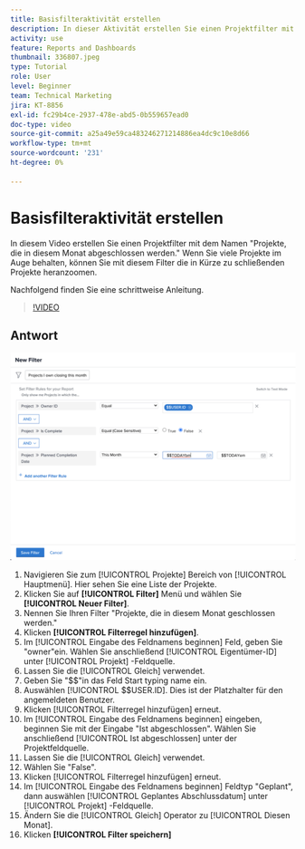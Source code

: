 ```yaml
---
title: Basisfilteraktivität erstellen
description: In dieser Aktivität erstellen Sie einen Projektfilter mit dem Namen "Projekte, die in diesem Monat abgeschlossen werden".
activity: use
feature: Reports and Dashboards
thumbnail: 336807.jpeg
type: Tutorial
role: User
level: Beginner
team: Technical Marketing
jira: KT-8856
exl-id: fc29b4ce-2937-478e-abd5-0b559657ead0
doc-type: video
source-git-commit: a25a49e59ca483246271214886ea4dc9c10e8d66
workflow-type: tm+mt
source-wordcount: '231'
ht-degree: 0%

---
```


# Basisfilteraktivität erstellen

In diesem Video erstellen Sie einen Projektfilter mit dem Namen &quot;Projekte, die in diesem Monat abgeschlossen werden.&quot; Wenn Sie viele Projekte im Auge behalten, können Sie mit diesem Filter die in Kürze zu schließenden Projekte heranzoomen.

Nachfolgend finden Sie eine schrittweise Anleitung.

>[!VIDEO](https://video.tv.adobe.com/v/336807/?quality=12&learn=on)

## Antwort

![Ein Bild des Bildschirms zum Erstellen eines neuen Filters](assets/basic-filter-activity-updated-6-15-21.png)

1. Navigieren Sie zum [!UICONTROL Projekte] Bereich von [!UICONTROL Hauptmenü]. Hier sehen Sie eine Liste der Projekte.
1. Klicken Sie auf **[!UICONTROL Filter]** Menü und wählen Sie **[!UICONTROL Neuer Filter]**.
1. Nennen Sie Ihren Filter &quot;Projekte, die in diesem Monat geschlossen werden.&quot;
1. Klicken **[!UICONTROL Filterregel hinzufügen]**.
1. Im [!UICONTROL Eingabe des Feldnamens beginnen] Feld, geben Sie &quot;owner&quot;ein. Wählen Sie anschließend [!UICONTROL Eigentümer-ID] unter [!UICONTROL Projekt] -Feldquelle.
1. Lassen Sie die [!UICONTROL Gleich] verwendet.
1. Geben Sie &quot;$$&quot;in das Feld Start typing name ein.
1. Auswählen [!UICONTROL $$USER.ID]. Dies ist der Platzhalter für den angemeldeten Benutzer.
1. Klicken [!UICONTROL Filterregel hinzufügen] erneut.
1. Im [!UICONTROL Eingabe des Feldnamens beginnen] eingeben, beginnen Sie mit der Eingabe &quot;Ist abgeschlossen&quot;. Wählen Sie anschließend [!UICONTROL Ist abgeschlossen] unter der Projektfeldquelle.
1. Lassen Sie die [!UICONTROL Gleich] verwendet.
1. Wählen Sie &quot;False&quot;.
1. Klicken [!UICONTROL Filterregel hinzufügen] erneut.
1. Im [!UICONTROL Eingabe des Feldnamens beginnen] Feldtyp &quot;Geplant&quot;, dann auswählen [!UICONTROL Geplantes Abschlussdatum] unter [!UICONTROL Projekt] -Feldquelle.
1. Ändern Sie die [!UICONTROL Gleich] Operator zu [!UICONTROL Diesen Monat].
1. Klicken **[!UICONTROL Filter speichern]**
